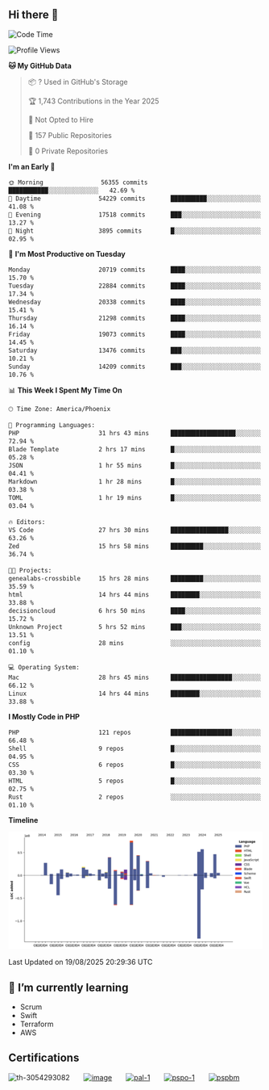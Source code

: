 ## Hi there 👋

<!--START_SECTION:waka-->
![Code Time](http://img.shields.io/badge/Code%20Time-11%2C582%20hrs%2034%20mins-blue)

![Profile Views](http://img.shields.io/badge/Profile%20Views-1-blue)

**🐱 My GitHub Data** 

> 📦 ? Used in GitHub's Storage 
 > 
> 🏆 1,743 Contributions in the Year 2025
 > 
> 🚫 Not Opted to Hire
 > 
> 📜 157 Public Repositories 
 > 
> 🔑 0 Private Repositories 
 > 
**I'm an Early 🐤** 

```text
🌞 Morning                56355 commits       ███████████░░░░░░░░░░░░░░   42.69 % 
🌆 Daytime                54229 commits       ██████████░░░░░░░░░░░░░░░   41.08 % 
🌃 Evening                17518 commits       ███░░░░░░░░░░░░░░░░░░░░░░   13.27 % 
🌙 Night                  3895 commits        █░░░░░░░░░░░░░░░░░░░░░░░░   02.95 % 
```
📅 **I'm Most Productive on Tuesday** 

```text
Monday                   20719 commits       ████░░░░░░░░░░░░░░░░░░░░░   15.70 % 
Tuesday                  22884 commits       ████░░░░░░░░░░░░░░░░░░░░░   17.34 % 
Wednesday                20338 commits       ████░░░░░░░░░░░░░░░░░░░░░   15.41 % 
Thursday                 21298 commits       ████░░░░░░░░░░░░░░░░░░░░░   16.14 % 
Friday                   19073 commits       ████░░░░░░░░░░░░░░░░░░░░░   14.45 % 
Saturday                 13476 commits       ███░░░░░░░░░░░░░░░░░░░░░░   10.21 % 
Sunday                   14209 commits       ███░░░░░░░░░░░░░░░░░░░░░░   10.76 % 
```


📊 **This Week I Spent My Time On** 

```text
🕑︎ Time Zone: America/Phoenix

💬 Programming Languages: 
PHP                      31 hrs 43 mins      ██████████████████░░░░░░░   72.94 % 
Blade Template           2 hrs 17 mins       █░░░░░░░░░░░░░░░░░░░░░░░░   05.28 % 
JSON                     1 hr 55 mins        █░░░░░░░░░░░░░░░░░░░░░░░░   04.41 % 
Markdown                 1 hr 28 mins        █░░░░░░░░░░░░░░░░░░░░░░░░   03.38 % 
TOML                     1 hr 19 mins        █░░░░░░░░░░░░░░░░░░░░░░░░   03.04 % 

🔥 Editors: 
VS Code                  27 hrs 30 mins      ████████████████░░░░░░░░░   63.26 % 
Zed                      15 hrs 58 mins      █████████░░░░░░░░░░░░░░░░   36.74 % 

🐱‍💻 Projects: 
genealabs-crossbible     15 hrs 28 mins      █████████░░░░░░░░░░░░░░░░   35.59 % 
html                     14 hrs 44 mins      ████████░░░░░░░░░░░░░░░░░   33.88 % 
decisioncloud            6 hrs 50 mins       ████░░░░░░░░░░░░░░░░░░░░░   15.72 % 
Unknown Project          5 hrs 52 mins       ███░░░░░░░░░░░░░░░░░░░░░░   13.51 % 
config                   28 mins             ░░░░░░░░░░░░░░░░░░░░░░░░░   01.10 % 

💻 Operating System: 
Mac                      28 hrs 45 mins      █████████████████░░░░░░░░   66.12 % 
Linux                    14 hrs 44 mins      ████████░░░░░░░░░░░░░░░░░   33.88 % 
```

**I Mostly Code in PHP** 

```text
PHP                      121 repos           █████████████████░░░░░░░░   66.48 % 
Shell                    9 repos             █░░░░░░░░░░░░░░░░░░░░░░░░   04.95 % 
CSS                      6 repos             █░░░░░░░░░░░░░░░░░░░░░░░░   03.30 % 
HTML                     5 repos             █░░░░░░░░░░░░░░░░░░░░░░░░   02.75 % 
Rust                     2 repos             ░░░░░░░░░░░░░░░░░░░░░░░░░   01.10 % 
```



**Timeline**

![Lines of Code chart](https://raw.githubusercontent.com/mikebronner/mikebronner/master/assets/bar_graph.png)


 Last Updated on 19/08/2025 20:29:36 UTC
<!--END_SECTION:waka-->

<!--
**mikebronner/mikebronner** is a ✨ _special_ ✨ repository because its `README.md` (this file) appears on your GitHub profile.

Here are some ideas to get you started:

- 🔭 I’m currently working on ...
- 🌱 I’m currently learning ...
- 👯 I’m looking to collaborate on ...
- 🤔 I’m looking for help with ...
- 💬 Ask me about ...
- 📫 How to reach me: ...
- 😄 Pronouns: ...
- ⚡ Fun fact: ...
-->

## 🌱 I’m currently learning

- Scrum
- Swift
- Terraform
- AWS

## Certifications

![th-3054293082](https://user-images.githubusercontent.com/1791050/208267034-c5006f82-ae89-41eb-9478-7106c5aba070.jpg)
&nbsp;&nbsp;&nbsp;&nbsp;&nbsp;
[![image](https://images.credly.com/size/100x100/images/a2790314-008a-4c3d-9553-f5e84eb359ba/image.png)](https://www.credly.com/users/mike-bronner)
&nbsp;&nbsp;&nbsp;&nbsp;&nbsp;
[![pal-1](https://images.credly.com/size/100x100/images/78c772ee-6b3c-4348-ac66-58ac5a2cf581/image.png)](https://www.credly.com/users/mike-bronner)
&nbsp;&nbsp;&nbsp;&nbsp;&nbsp;
[![pspo-1](https://images.credly.com/size/100x100/images/591762c5-fae7-49c6-b326-e1756979928d/image.png)](https://www.credly.com/users/mike-bronner)
&nbsp;&nbsp;&nbsp;&nbsp;&nbsp;
[![pspbm](https://images.credly.com/size/100x100/images/55a21a78-59af-4294-810e-e4014e9ca1be/image.png)](https://www.credly.com/users/mike-bronner)
